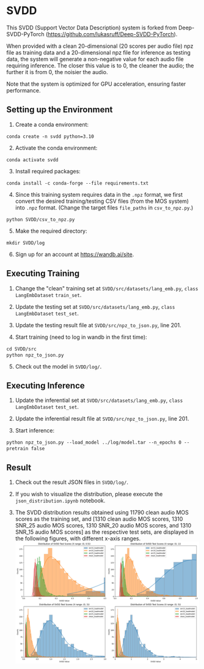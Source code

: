 # SVDD

This SVDD (Support Vector Data Description) system is forked from Deep-SVDD-PyTorch (https://github.com/lukasruff/Deep-SVDD-PyTorch).

When provided with a clean 20-dimensional (20 scores per audio file) npz file as training data and a 20-dimensional npz file for inference as testing data, the system will generate a non-negative value for each audio file requiring inference. The closer this value is to 0, the cleaner the audio; the further it is from 0, the noisier the audio.

Note that the system is optimized for GPU acceleration, ensuring faster performance.

## Setting up the Environment

1. Create a conda environment:

```
conda create -n svdd python=3.10
```

2. Activate the conda environment:

```
conda activate svdd
```

3. Install required packages:

```
conda install -c conda-forge --file requirements.txt
```

4. Since this training system requires data in the `.npz` format, we first convert the desired training/testing CSV files (from the MOS system) into `.npz` format. (Change the target files `file_paths` in `csv_to_npz.py`.)

```
python SVDD/csv_to_npz.py
```

5. Make the required directory:

```
mkdir SVDD/log
```

6. Sign up for an account at https://wandb.ai/site.

## Executing Training

1. Change the "clean" training set at `SVDD/src/datasets/lang_emb.py`, `class LangEmbDataset` `train_set`.

2. Update the testing set at `SVDD/src/datasets/lang_emb.py`, `class LangEmbDataset` `test_set`.

3. Update the testing result file at `SVDD/src/npz_to_json.py`, line 201.

4. Start training (need to log in wandb in the first time):

```
cd SVDD/src
python npz_to_json.py
```

5. Check out the model in `SVDD/log/`.

## Executing Inference

1. Update the inferential set at `SVDD/src/datasets/lang_emb.py`, `class LangEmbDataset` `test_set`.

2. Update the inferential result file at `SVDD/src/npz_to_json.py`, line 201.

3. Start inference:

```
python npz_to_json.py --load_model ../log/model.tar --n_epochs 0 --pretrain false
```

## Result

1. Check out the result JSON files in `SVDD/log/`.

2. If you wish to visualize the distribution, please execute the `json_distribution.ipynb` notebook.

3. The SVDD distribution results obtained using 11790 clean audio MOS scores as the training set, and [1310 clean audio MOS scores, 1310 SNR_25 audio MOS scores, 1310 SNR_20 audio MOS scores, and 1310 SNR_15 audio MOS scores] as the respective test sets, are displayed in the following figures, with different x-axis ranges.
   ![svdd_distribution.png](./svdd_distribution.png)
